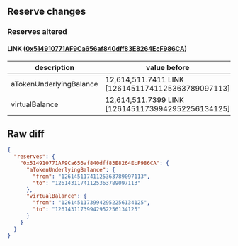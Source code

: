 ## Reserve changes

### Reserves altered

#### LINK ([0x514910771AF9Ca656af840dff83E8264EcF986CA](https://etherscan.io/address/0x514910771AF9Ca656af840dff83E8264EcF986CA))

| description | value before | value after |
| --- | --- | --- |
| aTokenUnderlyingBalance | 12,614,511.7411 LINK [12614511741125363789097113] | 12,614,311.7411 LINK [12614311741125363789097113] |
| virtualBalance | 12,614,511.7399 LINK [12614511739942952256134125] | 12,614,311.7399 LINK [12614311739942952256134125] |


## Raw diff

```json
{
  "reserves": {
    "0x514910771AF9Ca656af840dff83E8264EcF986CA": {
      "aTokenUnderlyingBalance": {
        "from": "12614511741125363789097113",
        "to": "12614311741125363789097113"
      },
      "virtualBalance": {
        "from": "12614511739942952256134125",
        "to": "12614311739942952256134125"
      }
    }
  }
}
```